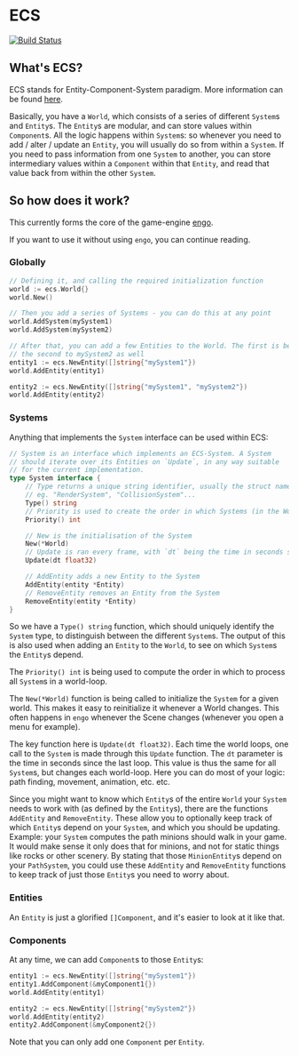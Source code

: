 # ECS

[![Build Status](https://travis-ci.org/EngoEngine/ecs.svg?branch=master)](https://travis-ci.org/EngoEngine/ecs)

## What's ECS?
ECS stands for Entity-Component-System paradigm. More information can be found [here](https://en.wikipedia.org/wiki/Entity_component_system). 

Basically, you have a `World`, which consists of a series of different `System`s and `Entity`s. The `Entity`s are 
modular, and can store values within `Component`s. All the logic happens within `System`s: so whenever you need to
add / alter / update an `Entity`, you will usually do so from within a `System`. If you need to pass information
from one `System` to another, you can store intermediary values within a `Component` within that `Entity`, and read
that value back from within the other `System`. 

## So how does it work?
This currently forms the core of the game-engine [engo](https://github.com/EngoEngine/engo). 

If you want to use it without using `engo`, you can continue reading. 


### Globally 

```go
// Defining it, and calling the required initialization function
world := ecs.World{}
world.New()

// Then you add a series of Systems - you can do this at any point
world.AddSystem(mySystem1)
world.AddSystem(mySystem2)

// After that, you can add a few Entities to the World. The first is being added to mySystem1, 
// the second to mySystem2 as well
entity1 := ecs.NewEntity([]string{"mySystem1"})
world.AddEntity(entity1)

entity2 := ecs.NewEntity([]string{"mySystem1", "mySystem2"})
world.AddEntity(entity2)
```

### Systems
Anything that implements the `System` interface can be used within ECS:
```go
// System is an interface which implements an ECS-System. A System
// should iterate over its Entities on `Update`, in any way suitable
// for the current implementation.
type System interface {
	// Type returns a unique string identifier, usually the struct name
	// eg. "RenderSystem", "CollisionSystem"...
	Type() string
	// Priority is used to create the order in which Systems (in the World) are processed
	Priority() int

	// New is the initialisation of the System
	New(*World)
	// Update is ran every frame, with `dt` being the time in seconds since the last frame
	Update(dt float32)

	// AddEntity adds a new Entity to the System
	AddEntity(entity *Entity)
	// RemoveEntity removes an Entity from the System
	RemoveEntity(entity *Entity)
}
```

So we have a `Type() string` function, which should uniquely identify the `System` type, to distinguish between
the different `System`s. The output of this is also used when adding an `Entity` to the `World`, to see on which
`System`s the `Entity`s depend. 

The `Priority() int` is being used to compute the order in which to process all `System`s in a world-loop. 

The `New(*World)` function is being called to initialize the `System` for a given world. This makes it easy to 
reinitialize it whenever a World changes. This often happens in `engo` whenever the Scene changes (whenever you open
a menu for example). 

The key function here is `Update(dt float32)`. Each time the world loops, one call to the `System` is made through
this `Update` function. The `dt` parameter is the time in seconds since the last loop. This value is thus the same
for all `System`s, but changes each world-loop. Here you can do most of your logic: path finding, movement, animation, 
etc. etc.

Since you might want to know which `Entity`s of the entire `World` your `System` needs to work with (as defined by
the `Entity`s), there are the functions `AddEntity` and `RemoveEntity`. These allow you to optionally keep track of
which `Entity`s depend on your `System`, and which you should be updating. Example: your `System` computes the path
minions should walk in your game. It would make sense it only does that for minions, and not for static things like
rocks or other scenery. By stating that those `MinionEntity`s depend on your `PathSystem`, you could use these
`AddEntity` and `RemoveEntity` functions to keep track of just those `Entity`s you need to worry about. 

### Entities
An `Entity` is just a glorified `[]Component`, and it's easier to look at it like that. 

### Components
At any time, we can add `Component`s to those `Entity`s:

```go
entity1 := ecs.NewEntity([]string{"mySystem1"})
entity1.AddComponent(&myComponent1{})
world.AddEntity(entity1)

entity2 := ecs.NewEntity([]string{"mySystem2"})
world.AddEntity(entity2)
entity2.AddComponent(&myComponent2{})
```

Note that you can only add one `Component` per `Entity`.  
